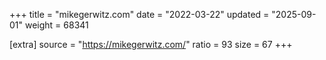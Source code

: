 +++
title = "mikegerwitz.com"
date = "2022-03-22"
updated = "2025-09-01"
weight = 68341

[extra]
source = "https://mikegerwitz.com/"
ratio = 93
size = 67
+++
